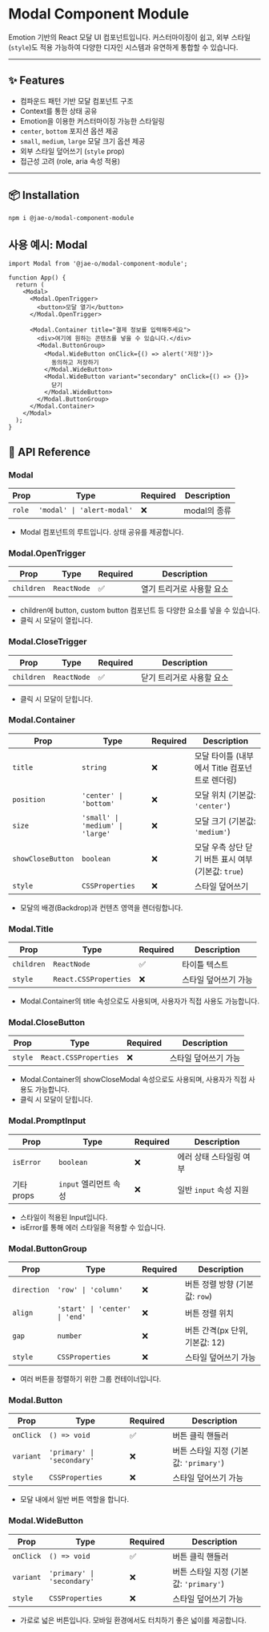 # Modal Component Module

Emotion 기반의 React 모달 UI 컴포넌트입니다.
커스터마이징이 쉽고, 외부 스타일(`style`)도 적용 가능하여 다양한 디자인 시스템과 유연하게 통합할 수 있습니다.

---

## ✨ Features

- 컴파운드 패턴 기반 모달 컴포넌트 구조
- Context를 통한 상태 공유
- Emotion을 이용한 커스터마이징 가능한 스타일링
- `center`, `bottom` 포지션 옵션 제공
- `small`, `medium`, `large` 모달 크기 옵션 제공
- 외부 스타일 덮어쓰기 (`style` prop)
- 접근성 고려 (role, aria 속성 적용)

---

## 📦 Installation

```bash
npm i @jae-o/modal-component-module
```

## 사용 예시: Modal

```tsx
import Modal from '@jae-o/modal-component-module';

function App() {
  return (
    <Modal>
      <Modal.OpenTrigger>
        <button>모달 열기</button>
      </Modal.OpenTrigger>

      <Modal.Container title="결제 정보를 입력해주세요">
        <div>여기에 원하는 콘텐츠를 넣을 수 있습니다.</div>
        <Modal.ButtonGroup>
          <Modal.WideButton onClick={() => alert('저장')}>
            동의하고 저장하기
          </Modal.WideButton>
          <Modal.WideButton variant="secondary" onClick={() => {}}>
            닫기
          </Modal.WideButton>
        </Modal.ButtonGroup>
      </Modal.Container>
    </Modal>
  );
}
```

## 📘 API Reference

### Modal

| Prop   | Type                       | Required | Description  |
| ------ | -------------------------- | -------- | ------------ |
| `role` | `'modal' \| 'alert-modal'` | ❌       | modal의 종류 |

- Modal 컴포넌트의 루트입니다. 상태 공유를 제공합니다.

### Modal.OpenTrigger

| Prop       | Type        | Required | Description               |
| ---------- | ----------- | -------- | ------------------------- |
| `children` | `ReactNode` | ✅       | 열기 트리거로 사용할 요소 |

- children에 button, custom button 컴포넌트 등 다양한 요소를 넣을 수 있습니다.
- 클릭 시 모달이 열립니다.

### Modal.CloseTrigger

| Prop       | Type        | Required | Description               |
| ---------- | ----------- | -------- | ------------------------- |
| `children` | `ReactNode` | ✅       | 닫기 트리거로 사용할 요소 |

- 클릭 시 모달이 닫힙니다.

### Modal.Container

| Prop              | Type                             | Required | Description                                         |
| ----------------- | -------------------------------- | -------- | --------------------------------------------------- |
| `title`           | `string`                         | ❌       | 모달 타이틀 (내부에서 Title 컴포넌트로 렌더링)      |
| `position`        | `'center' \| 'bottom'`           | ❌       | 모달 위치 (기본값: `'center'`)                      |
| `size`            | `'small' \| 'medium' \| 'large'` | ❌       | 모달 크기 (기본값: `'medium'`)                      |
| `showCloseButton` | `boolean`                        | ❌       | 모달 우측 상단 닫기 버튼 표시 여부 (기본값: `true`) |
| `style`           | `CSSProperties`                  | ❌       | 스타일 덮어쓰기                                     |

- 모달의 배경(Backdrop)과 컨텐츠 영역을 렌더링합니다.

### Modal.Title

| Prop       | Type                  | Required | Description          |
| ---------- | --------------------- | -------- | -------------------- |
| `children` | `ReactNode`           | ✅       | 타이틀 텍스트        |
| `style`    | `React.CSSProperties` | ❌       | 스타일 덮어쓰기 가능 |

- Modal.Container의 title 속성으로도 사용되며, 사용자가 직접 사용도 가능합니다.

### Modal.CloseButton

| Prop    | Type                  | Required | Description          |
| ------- | --------------------- | -------- | -------------------- |
| `style` | `React.CSSProperties` | ❌       | 스타일 덮어쓰기 가능 |

- Modal.Container의 showCloseModal 속성으로도 사용되며, 사용자가 직접 사용도 가능합니다.
- 클릭 시 모달이 닫힙니다.

### Modal.PromptInput

| Prop       | Type                  | Required | Description             |
| ---------- | --------------------- | -------- | ----------------------- |
| `isError`  | `boolean`             | ❌       | 에러 상태 스타일링 여부 |
| 기타 props | `input` 엘리먼트 속성 | ❌       | 일반 `input` 속성 지원  |

- 스타일이 적용된 Input입니다.
- isError를 통해 에러 스타일을 적용할 수 있습니다.

### Modal.ButtonGroup

| Prop        | Type                           | Required | Description                    |
| ----------- | ------------------------------ | -------- | ------------------------------ |
| `direction` | `'row' \| 'column'`            | ❌       | 버튼 정렬 방향 (기본값: `row`) |
| `align`     | `'start' \| 'center' \| 'end'` | ❌       | 버튼 정렬 위치                 |
| `gap`       | `number`                       | ❌       | 버튼 간격(px 단위, 기본값: 12) |
| `style`     | `CSSProperties`                | ❌       | 스타일 덮어쓰기 가능           |

- 여러 버튼을 정렬하기 위한 그룹 컨테이너입니다.

### Modal.Button

| Prop      | Type                       | Required | Description                            |
| --------- | -------------------------- | -------- | -------------------------------------- |
| `onClick` | `() => void`               | ✅       | 버튼 클릭 핸들러                       |
| `variant` | `'primary' \| 'secondary'` | ❌       | 버튼 스타일 지정 (기본값: `'primary'`) |
| `style`   | `CSSProperties`            | ❌       | 스타일 덮어쓰기 가능                   |

- 모달 내에서 일반 버튼 역할을 합니다.

### Modal.WideButton

| Prop      | Type                       | Required | Description                            |
| --------- | -------------------------- | -------- | -------------------------------------- |
| `onClick` | `() => void`               | ✅       | 버튼 클릭 핸들러                       |
| `variant` | `'primary' \| 'secondary'` | ❌       | 버튼 스타일 지정 (기본값: `'primary'`) |
| `style`   | `CSSProperties`            | ❌       | 스타일 덮어쓰기 가능                   |

- 가로로 넓은 버튼입니다. 모바일 환경에서도 터치하기 좋은 넓이를 제공합니다.
